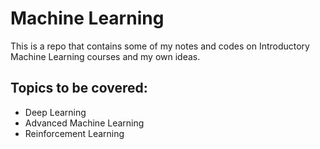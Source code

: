 # Machine Learning
This is a repo that contains some of my notes and codes on Introductory Machine Learning courses and my own ideas.

## Topics to be covered:
 
 - Deep Learning
 - Advanced Machine Learning
 - Reinforcement Learning
